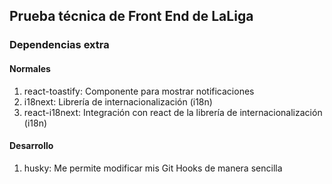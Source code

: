 ## Prueba técnica de Front End de LaLiga







### Dependencias extra

#### Normales
1. react-toastify: Componente para mostrar notificaciones
2. i18next: Librería de internacionalización (i18n)
3. react-i18next: Integración con react de la librería de internacionalización (i18n)

#### Desarrollo

1. husky: Me permite modificar mis Git Hooks de manera sencilla
